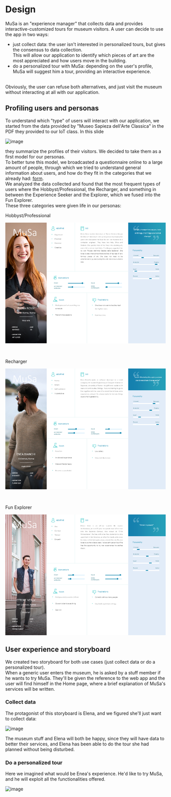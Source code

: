 # Design
MuSa is an "experience manager" that collects data and provides interactive-customized tours for museum visitors. A user can decide to use the app in two ways:<br/>
- just collect data: the user isn't interested in personalized tours, but gives the consensus to data collection.<br/>
  This will allow our application to identify which pieces of art are the most appreciated and how users move in the building.<br/>
- do a personalized tour with MuSa: depending on the user's profile, MuSa will suggest him a tour, providing an interactive experience.<br/>
<br/>
Obviously, the user can refuse both alternatives, and just visit the museum without interacting at all with our application.<br/>

## Profiling users and personas
To understand which "type" of users will interact with our application, we started from the data provided by "Museo Sapieza dell'Arte Classica"
in the PDF they provided to our IoT class. In this slide<br/>

![image](musa/docs/src/images/Museum_users.png)

they summarize the profiles of their visitors. We decided to take them as a first model for our personas.<br/>
To better tune this model, we broadcasted a questionnaire online to a large amount of people, through which we tried to understand
general information about users, and how do they fit in the categories that we already had: [form](https://docs.google.com/forms/d/e/1FAIpQLScHOCgfRfKwQW0pYXJSsJNKqSPaXVRaSIak9BZPZeact22I4w/viewform).<br/>
We analyzed the data collected and found that the most frequent types of users where the Hobbyst/Professional, the Recharger, and something in between the Experience Seeker and the Explorer, which we fused into the Fun Explorer.<br/>
These three categories were given life in our personas:<br/>

Hobbyst/Professional<br/>

![image](src/design/elena_rossi.png)

<br/>

Recharger<br/>

![image](src/design/enea_bianchi.png)

<br/>

Fun Explorer<br/>

![image](src/design/ettore_verdi.png)

## User experience and storyboard

We created two storyboard for both use cases (just collect data or do a personalized tour).<br/>
When a generic user enters the museum, he is asked by a stuff member if he wants to try MuSa. They'll be given the reference to the web app and
the user will find himself in the Home page, where a brief explanation of MuSa's services will be written.<br/>

### Collect data
The protagonist of this storyboard is Elena, and we figured she'll just want to collect data:<br/>

![image](src/images/Elena_storyboard.png)

The museum stuff and Elena will both be happy, since they will have data to better their services, and Elena has been able to do the tour she
had planned without being disturbed.<br/>

### Do a personalized tour

Here we imagined what would be Enea's experience. He'd like to try MuSa, and he will exploit all the functionalities offered.<br/>

![image](src/images/Enea_storyboard.png)
